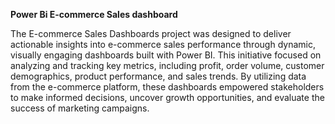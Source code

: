 **Power Bi E-commerce Sales dashboard**

The E-commerce Sales Dashboards project was designed to deliver actionable insights into e-commerce sales performance through dynamic, visually engaging dashboards built with Power BI. This initiative focused on analyzing and tracking key metrics, including profit, order volume, customer demographics, product performance, and sales trends. By utilizing data from the e-commerce platform, these dashboards empowered stakeholders to make informed decisions, uncover growth opportunities, and evaluate the success of marketing campaigns.
